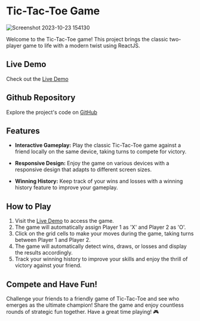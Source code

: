 # Tic-Tac-Toe Game

![Screenshot 2023-10-23 154130](https://github.com/premkumar-110/weather-info/assets/122764871/8e43c115-b876-46b6-9482-a91778f24a79)

Welcome to the Tic-Tac-Toe game! This project brings the classic two-player game to life with a modern twist using ReactJS.

## Live Demo

Check out the [Live Demo](https://premkumar-110.github.io/tic-tac-toe/) 

## Github Repository

Explore the project's code on [GitHub](https://github.com/premkumar-110/tic-tac-toe)

## Features

- **Interactive Gameplay:** Play the classic Tic-Tac-Toe game against a friend locally on the same device, taking turns to compete for victory.

- **Responsive Design:** Enjoy the game on various devices with a responsive design that adapts to different screen sizes.

- **Winning History:** Keep track of your wins and losses with a winning history feature to improve your gameplay.

## How to Play

1. Visit the [Live Demo](https://premkumar-110.github.io/tic-tac-toe/) to access the game.
2. The game will automatically assign Player 1 as 'X' and Player 2 as 'O'.
3. Click on the grid cells to make your moves during the game, taking turns between Player 1 and Player 2.
4. The game will automatically detect wins, draws, or losses and display the results accordingly.
5. Track your winning history to improve your skills and enjoy the thrill of victory against your friend.

## Compete and Have Fun!

Challenge your friends to a friendly game of Tic-Tac-Toe and see who emerges as the ultimate champion! Share the game and enjoy countless rounds of strategic fun together. Have a great time playing! 🎮
